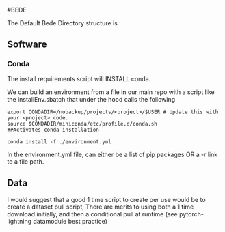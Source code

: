 #BEDE 

The Default Bede Directory structure is : 


## Software 

### Conda 

The install requirements script will INSTALL conda. 

We can build an environment from a file in our main repo with a script like the installEnv.sbatch that under the hood calls the following 

```
export CONDADIR=/nobackup/projects/<project>/$USER # Update this with your <project> code.
source $CONDADIR/miniconda/etc/profile.d/conda.sh
##Activates conda installation 

conda install -f ./environment.yml

```

In the environment.yml file, can either be a list of pip packages OR a -r link to a file path. 

## Data 
 
I would suggest that a good 1 time script to create per use would be to create a dataset pull script, There are merits to using both a 1 time download initially,
and then a conditional pull at runtime (see pytorch-lightning datamodule best practice)  
